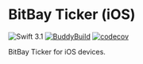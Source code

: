 # BitBay Ticker (iOS)

![Swift 3.1](https://img.shields.io/badge/Swift-3.1-orange.svg)
[![BuddyBuild](https://dashboard.buddybuild.com/api/statusImage?appID=594f628d23de5b000180a9ce&branch=master&build=latest)](https://dashboard.buddybuild.com/apps/594f628d23de5b000180a9ce/build/latest?branch=master)
[![codecov](https://codecov.io/gh/albinekcom/BitBay-Ticker-iOS/branch/master/graph/badge.svg)](https://codecov.io/gh/albinekcom/BitBay-Ticker-iOS)

BitBay Ticker for iOS devices.

